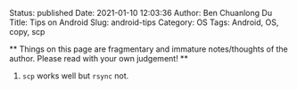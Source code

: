 Status: published
Date: 2021-01-10 12:03:36
Author: Ben Chuanlong Du
Title: Tips on Android
Slug: android-tips
Category: OS
Tags: Android, OS, copy, scp

**
Things on this page are
fragmentary and immature notes/thoughts of the author.
Please read with your own judgement!
**


1. `scp` works well but `rsync` not.
